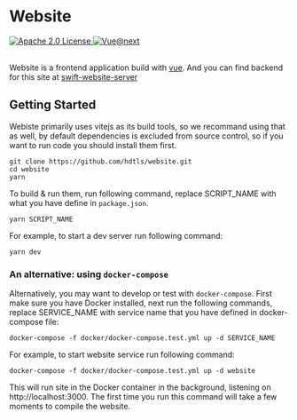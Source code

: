 # Website

<a href="LICENSE">
    <img src="https://img.shields.io/badge/license-Apache--2.0-blue" alt="Apache 2.0 License">
</a>
<a href="https://v3.vuejs.org">
    <img src="https://img.shields.io/badge/vue-next-brightgreen" alt="Vue@next">
</a>
<br>
<br>

Website is a frontend application build with [vue](https://v3.vuejs.org).
And you can find backend for this site at [swift-website-server](https://github.com/hdtls/swift-website-server.git)

## Getting Started

Webiste primarily uses vitejs as its build tools, so we recommand using that as well, by default dependencies is excluded from source control, so if you want to run code you should install them first.

```shell
git clone https://github.com/hdtls/website.git
cd website
yarn
```

To build & run them, run following command, replace SCRIPT_NAME with what you have define in `package.json`.

```Shell
yarn SCRIPT_NAME
```

For example, to start a dev server run following command:

```Shell
yarn dev
```

### An alternative: using `docker-compose`

Alternatively, you may want to develop or test with `docker-compose`.
First make sure you have Docker installed, next run the following commands, replace SERVICE_NAME with service name that you have defined in docker-compose file:

```Shell
docker-compose -f docker/docker-compose.test.yml up -d SERVICE_NAME
```

For example, to start website service run following command:

```shell
docker-compose -f docker/docker-compose.test.yml up -d website
```

This will run site in the Docker container in the background, listening on http://localhost:3000. The first time you run this command will take a few moments to compile the website.
